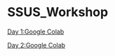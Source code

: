 # SSUS_Workshop
[Day 1:Google Colab](https://colab.research.google.com/drive/11-FJGQwIc0izR7yUZ3kHzn09TGJ4jJVZ)

[Day 2:Google Colab](https://colab.research.google.com/drive/1Kyhfwl4a-4d8iICd4JQb_e7eAzxw5f_W#scrollTo=Yedd8bT__m0E)



